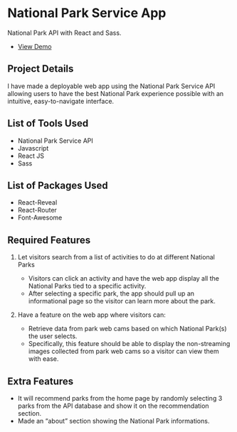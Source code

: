 # National Park Service App
National Park API with React and Sass.

- [View Demo](https://jameshan2002.github.io/national-park-service-app/)


## Project Details
I have made a deployable web app using the National Park Service API allowing users to have the best National Park experience possible with an intuitive, easy-to-navigate interface.

## List of Tools Used
- National Park Service API
- Javascript
- React JS
- Sass

## List of Packages Used
- React-Reveal
- React-Router
- Font-Awesome

## Required Features
1. Let visitors search from a list of activities to do at different National Parks
   - Visitors can click an activity and have the web app display all the National Parks tied to a specific activity.
   - After selecting a specific park, the app should pull up an informational page so the visitor can learn more about the park.

2. Have a feature on the web app where visitors can: 
   - Retrieve data from park web cams based on which National Park(s) the user selects. 
   - Specifically, this feature should be able to display the non-streaming images collected from park web cams so a visitor can view them with ease.

## Extra Features
- It will recommend parks from the home page by randomly selecting 3 parks from the API database and show it on the recommendation section.
- Made an “about” section showing the National Park informations.
